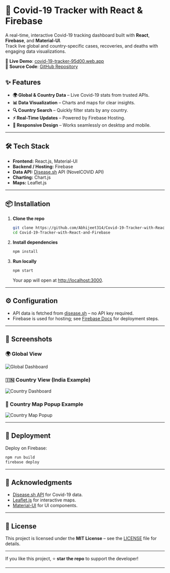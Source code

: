 # 🦠 Covid-19 Tracker with React & Firebase

A real-time, interactive Covid-19 tracking dashboard built with **React**, **Firebase**, and **Material-UI**.  
Track live global and country-specific cases, recoveries, and deaths with engaging data visualizations.

🚀 **Live Demo**: [covid-19-tracker-95d00.web.app](https://covid-19-tracker-95d00.web.app/)   
📂 **Source Code**: [GitHub Repository](https://github.com/Abhijeet314/Covid-19-Tracker-with-React-and-Firebase)


## ✨ Features

* **🌍 Global & Country Data** – Live Covid-19 stats from trusted APIs.
* **📊 Data Visualization** – Charts and maps for clear insights.
* **🔍 Country Search** – Quickly filter stats by any country.
* **⚡ Real-Time Updates** – Powered by Firebase Hosting.
* **📱 Responsive Design** – Works seamlessly on desktop and mobile.

---

## 🛠 Tech Stack

* **Frontend:** React.js, Material-UI
* **Backend / Hosting:** Firebase
* **Data API:** [Disease.sh](https://disease.sh/) API (NovelCOVID API)
* **Charting:** Chart.js
* **Maps:** Leaflet.js

---

## 📦 Installation

1. **Clone the repo**

   ```bash
   git clone https://github.com/Abhijeet314/Covid-19-Tracker-with-React-and-Firebase.git
   cd Covid-19-Tracker-with-React-and-Firebase
   ```

2. **Install dependencies**

   ```bash
   npm install
   ```

3. **Run locally**

   ```bash
   npm start
   ```

   Your app will open at [http://localhost:3000](http://localhost:3000).

---

## ⚙️ Configuration

* API data is fetched from [disease.sh](https://disease.sh/) – no API key required.
* Firebase is used for hosting; see [Firebase Docs](https://firebase.google.com/docs/hosting) for deployment steps.

---

## 📸 Screenshots

### 🌍 Global View

![Global Dashboard](./e649b200-ff30-417f-ad75-3ed54ae0cf7c.png)

### 🇮🇳 Country View (India Example)

![Country Dashboard](./b4a1187d-b867-4aa0-a34b-87fb05c43c1c.png)

### 📍 Country Map Popup Example

![Country Map Popup](./46fc54b1-ddc9-41d8-8582-007f431dedd3.png)

---

## 🚀 Deployment

Deploy on Firebase:

```bash
npm run build
firebase deploy
```

---

## 🙌 Acknowledgments

* [Disease.sh API](https://disease.sh/) for Covid-19 data.
* [Leaflet.js](https://leafletjs.com/) for interactive maps.
* [Material-UI](https://mui.com/) for UI components.

---

## 📜 License

This project is licensed under the **MIT License** – see the [LICENSE](LICENSE) file for details.

---

If you like this project, ⭐ **star the repo** to support the developer!

---

